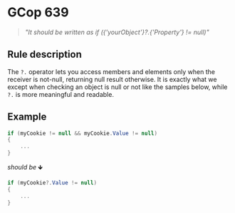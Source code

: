 ﻿# GCop 639

> *"It should be written as if ({'yourObject'}?.{'Property'} != null)"*

## Rule description

The `?.` operator lets you access members and elements only when the receiver is not-null, returning null result otherwise. It is exactly what we except when checking an object is null or not like the samples below, while `?.` is more meaningful and readable.

## Example

```csharp
if (myCookie != null && myCookie.Value != null)
{
    ...
}
```

*should be* 🡻

```csharp
if (myCookie?.Value != null)
{
    ...
}
```